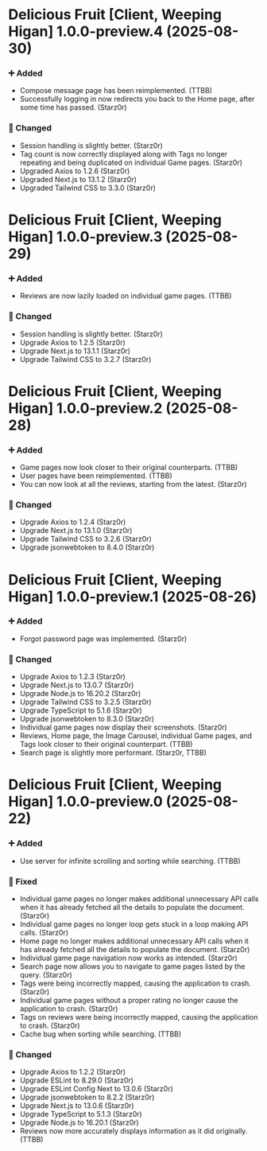Delicious Fruit [Client, Weeping Higan] 1.0.0-preview.4 (2025-08-30)
====================================================================

### ➕ Added

- Compose message page has been reimplemented. (TTBB)
- Successfully logging in now redirects you back to the Home page, after some time has passed. (Starz0r)

### 🔄 Changed

- Session handling is slightly better. (Starz0r)
- Tag count is now correctly displayed along with Tags no longer repeating and being duplicated on individual Game pages. (Starz0r)
- Upgraded Axios to 1.2.6 (Starz0r)
- Upgraded Next.js to 13.1.2 (Starz0r)
- Upgraded Tailwind CSS to 3.3.0 (Starz0r)


Delicious Fruit [Client, Weeping Higan] 1.0.0-preview.3 (2025-08-29)
==============================================================

### ➕ Added

- Reviews are now lazily loaded on individual game pages. (TTBB)

### 🔄 Changed

- Session handling is slightly better. (Starz0r)
- Upgrade Axios to 1.2.5 (Starz0r)
- Upgrade Next.js to 13.1.1 (Starz0r)
- Upgrade Tailwind CSS to 3.2.7 (Starz0r)


Delicious Fruit [Client, Weeping Higan] 1.0.0-preview.2 (2025-08-28)
==============================================================

### ➕ Added

- Game pages now look closer to their original counterparts. (TTBB)
- User pages have been reimplemented. (TTBB)
- You can now look at all the reviews, starting from the latest. (Starz0r)

### 🔄 Changed

- Upgrade Axios to 1.2.4 (Starz0r)
- Upgrade Next.js to 13.1.0 (Starz0r)
- Upgrade Tailwind CSS to 3.2.6 (Starz0r)
- Upgrade jsonwebtoken to 8.4.0 (Starz0r)


Delicious Fruit [Client, Weeping Higan] 1.0.0-preview.1 (2025-08-26)
==============================================================

### ➕ Added

- Forgot password page was implemented. (Starz0r)

### 🔄 Changed

- Upgrade Axios to 1.2.3 (Starz0r)
- Upgrade Next.js to 13.0.7 (Starz0r)
- Upgrade Node.js to 16.20.2 (Starz0r)
- Upgrade Tailwind CSS to 3.2.5 (Starz0r)
- Upgrade TypeScript to 5.1.6 (Starz0r)
- Upgrade jsonwebtoken to 8.3.0 (Starz0r)
- Individual game pages now display their screenshots. (Starz0r)
- Reviews, Home page, the Image Carousel, individual Game pages, and Tags look closer to their original counterpart. (TTBB)
- Search page is slightly more performant. (Starz0r, TTBB)


Delicious Fruit [Client, Weeping Higan] 1.0.0-preview.0 (2025-08-22)
====================================

### ➕ Added

- Use server for infinite scrolling and sorting while searching. (TTBB)

### 🔧 Fixed

- Individual game pages no longer makes additional unnecessary API calls when it has already fetched all the details to populate the document. (Starz0r)
- Individual game pages no longer loop gets stuck in a loop making API calls. (Starz0r)
- Home page no longer makes additional unnecessary API calls when it has already fetched all the details to populate the document. (Starz0r)
- Individual game page navigation now works as intended. (Starz0r)
- Search page now allows you to navigate to game pages listed by the query. (Starz0r)
- Tags were being incorrectly mapped, causing the application to crash. (Starz0r)
- Individual game pages without a proper rating no longer cause the application to crash. (Starz0r)
- Tags on reviews were being incorrectly mapped, causing the application to crash. (Starz0r)
- Cache bug when sorting while searching. (TTBB)

### 🔄 Changed

- Upgrade Axios to 1.2.2 (Starz0r)
- Upgrade ESLint to 8.29.0 (Starz0r)
- Upgrade ESLint Config Next to 13.0.6 (Starz0r)
- Upgrade jsonwebtoken to 8.2.2 (Starz0r)
- Upgrade Next.js to 13.0.6 (Starz0r)
- Upgrade TypeScript to 5.1.3 (Starz0r)
- Upgrade Node.js to 16.20.1 (Starz0r)
- Reviews now more accurately displays information as it did originally. (TTBB)
